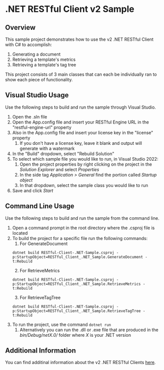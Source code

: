 # .NET RESTful Client v2 Sample 

## Overview
This sample project demonstrates how to use the v2 .NET RESTful Client with C# to accomplish:
1. Generating a document
2. Retrieving a template's metrics
3. Retrieving a template's tag tree

This project consists of 3 main classes that can each be individually ran to show each piece of functionality.

## Visual Studio Usage
Use the following steps to build and run the sample through Visual Studio.

1. Open the .sln file
2. Open the App.config file and insert your RESTful Engine URL in the "restful-engine-url" property
3. Also in the App.config file and insert your license key in the "license" property
    1. If you don't have a license key, leave it blank and output will generate with a watermark
3. In the "Build" dropdown, select "Rebuild Solution"
4. To select which sample file you would like to run, in Visual Studio 2022:
    1. Open the project properties by right clicking on the project in the *Solution Explorer* and select *Properties*
    2. In the side tag *Application > General* find the portion called *Startup object*
    3. In that dropdown, select the sample class you would like to run
4. Save and click *Start*

## Command Line Usage
Use the following steps to build and run the sample from the command line.

1. Open a command prompt in the root directory where the .csproj file is located
2. To build the project for a specific file run the following commands:
    1. For GenerateDocument
    ```
    dotnet build RESTful-Client-.NET-Sample.csproj -p:StartupObject=RESTful_Client_.NET_Sample.GenerateDocument -t:Rebuild
    ```
    2. For RetrieveMetrics
    ```
    dotnet build RESTful-Client-.NET-Sample.csproj -p:StartupObject=RESTful_Client_.NET_Sample.RetrieveMetrics -t:Rebuild
    ```
    3. For RetrieveTagTree
    ```
    dotnet build RESTful-Client-.NET-Sample.csproj -p:StartupObject=RESTful_Client_.NET_Sample.RetrieveTagTree -t:Rebuild
    ```
3. To run the project, use the command `dotnet run`
    1. Alternatively you can run the .dll or .exe file that are produced in the *bin/Debug/netX.0/* folder where *X* is your .NET version

## Additional Information
You can find additinal information about the v2 .NET RESTful Clients [here](https://fluent.apryse.com/documentation/engine-guide/Fluent%20RESTful%20Engines/RESTfulNetClient).